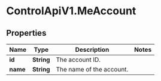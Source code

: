 # ControlApiV1.MeAccount

## Properties

Name | Type | Description | Notes
------------ | ------------- | ------------- | -------------
**id** | **String** | The account ID. | 
**name** | **String** | The name of the account. | 


